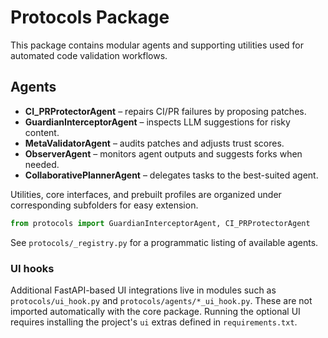 # Protocols Package

This package contains modular agents and supporting utilities used for automated code validation workflows.

## Agents
- **CI_PRProtectorAgent** – repairs CI/PR failures by proposing patches.
- **GuardianInterceptorAgent** – inspects LLM suggestions for risky content.
- **MetaValidatorAgent** – audits patches and adjusts trust scores.
- **ObserverAgent** – monitors agent outputs and suggests forks when needed.
- **CollaborativePlannerAgent** – delegates tasks to the best-suited agent.

Utilities, core interfaces, and prebuilt profiles are organized under corresponding subfolders for easy extension.

```python
from protocols import GuardianInterceptorAgent, CI_PRProtectorAgent
```

See `protocols/_registry.py` for a programmatic listing of available agents.

### UI hooks
Additional FastAPI-based UI integrations live in modules such as
`protocols/ui_hook.py` and `protocols/agents/*_ui_hook.py`. These are not
imported automatically with the core package. Running the optional UI requires
installing the project's `ui` extras defined in `requirements.txt`.
